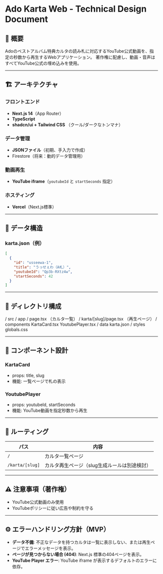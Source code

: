 # Ado Karta Web - Technical Design Document

## 🎯 概要

Adoのベストアルバム特典カルタの読み札に対応するYouTube公式動画を、指定の秒数から再生するWebアプリケーション。
著作権に配慮し、動画・音声はすべてYouTube公式の埋め込みを使用。

---

## 🏗 アーキテクチャ

### フロントエンド
- **Next.js 14**（App Router）
- **TypeScript**
- **shadcn/ui + Tailwind CSS** （クール/ダークなトンマナ）

### データ管理
- **JSONファイル**（初期、手入力で作成）
- Firestore（将来：動的データ管理用）

### 動画再生
- **YouTube iframe**（`youtubeId` と `startSeconds` 指定）

### ホスティング
- **Vercel**（Next.js標準）

---

## 🔢 データ構造

### karta.json（例）

```json
[
  {
    "id": "usseewa-1",
    "title": "うっせぇわ（A札）",
    "youtubeId": "Qp3b-RXtz4w",
    "startSeconds": 42
  }
]
```

---

## 📁 ディレクトリ構成

/ src
  / app
    / page.tsx （カルタ一覧）
    / karta/[slug]/page.tsx （再生ページ）
  / components
    KartaCard.tsx
    YoutubePlayer.tsx
  / data
    karta.json
/ styles
  globals.css

---

## 🔧 コンポーネント設計

### KartaCard
- props: title, slug
- 機能: 一覧ページで札の表示

### YoutubePlayer
- props: youtubeId, startSeconds
- 機能: YouTube動画を指定秒数から再生

---

## 🚦 ルーティング

| パス                  | 内容                |
|-----------------------|---------------------|
| `/`                   | カルタ一覧ページ    |
| `/karta/[slug]`       | カルタ再生ページ（slug生成ルールは別途検討） |

---

## ⚠ 注意事項（著作権）

- YouTube公式動画のみ使用
- YouTubeポリシーに従い広告や制約を守る

---

## ⚙️ エラーハンドリング方針（MVP）

- **データ不備**: 不正なデータを持つカルタは一覧に表示しない、または再生ページでエラーメッセージを表示。
- **ページが見つからない場合 (404)**: Next.js 標準の404ページを表示。
- **YouTube Player エラー**: YouTube iframe が表示するデフォルトのエラーに依存。
